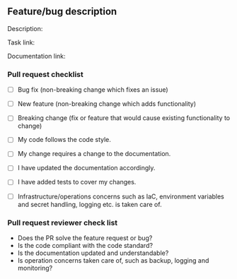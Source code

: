 ## Feature/bug description
Description: <!-- describe if commit comment(s) is not self-explanatory -->

Task link: <!-- link to task in Jira, Trello, Azure DevOps, etc -->

Documentation link:

### Pull request checklist
<!--- What types of changes does your code introduce? Put an `x` in all the boxes that apply: -->
- [ ] Bug fix (non-breaking change which fixes an issue)
- [ ] New feature (non-breaking change which adds functionality)
- [ ] Breaking change (fix or feature that would cause existing functionality to change)
- [ ] My code follows the code style.
- [ ] My change requires a change to the documentation.
- [ ] I have updated the documentation accordingly.
- [ ] I have added tests to cover my changes.
- [ ] Infrastructure/operations concerns such as IaC, environment variables and secret handling, logging etc. is taken care of.


### Pull request reviewer check list
<!-- remove points not relevant for this PR -->
* Does the PR solve the feature request or bug?
* Is the code compliant with the code standard?
* Is the documentation updated and understandable?
* Is operation concerns taken care of, such as backup, logging and monitoring?

